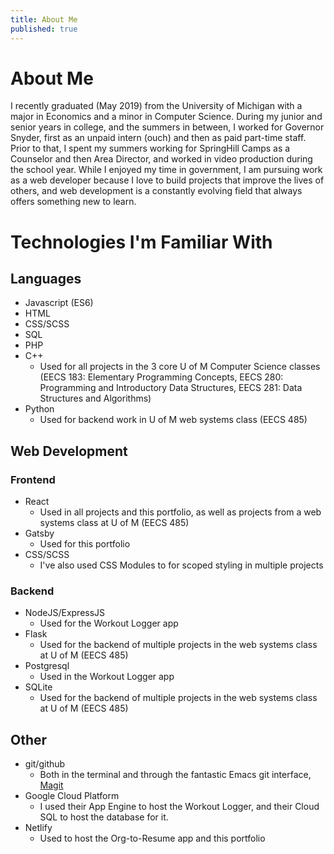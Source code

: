 ```yaml
---
title: About Me
published: true
---
```


# About Me

I recently graduated (May 2019) from the University of Michigan with a major in Economics and a minor in Computer Science. During my junior and senior years in college, and the summers in between, I worked for Governor Snyder, first as an unpaid intern (ouch) and then as paid part-time staff. Prior to that, I spent my summers working for SpringHill Camps as a Counselor and then Area Director, and worked in video production during the school year. While I enjoyed my time in government, I am pursuing work as a web developer because I love to build projects that improve the lives of others, and web development is a constantly evolving field that always offers something new to learn.

# Technologies I'm Familiar With

## Languages

- Javascript (ES6)
- HTML
- CSS/SCSS
- SQL
- PHP
- C++
  - Used for all projects in the 3 core U of M Computer Science classes (EECS 183: Elementary Programming Concepts, EECS 280: Programming and Introductory Data Structures, EECS 281: Data Structures and Algorithms)
- Python
  - Used for backend work in U of M web systems class (EECS 485)

## Web Development

### Frontend

- React
  - Used in all projects and this portfolio, as well as projects from a web systems class at U of M (EECS 485)
- Gatsby
  - Used for this portfolio
- CSS/SCSS
  - I've also used CSS Modules to for scoped styling in multiple projects

### Backend

- NodeJS/ExpressJS
  - Used for the Workout Logger app
- Flask
  - Used for the backend of multiple projects in the web systems class at U of M (EECS 485)
- Postgresql
  - Used in the Workout Logger app
- SQLite
  - Used for the backend of multiple projects in the web systems class at U of M (EECS 485)

## Other

- git/github
  - Both in the terminal and through the fantastic Emacs git interface, [Magit](https://magit.vc/)
- Google Cloud Platform
  - I used their App Engine to host the Workout Logger, and their Cloud SQL to host the database for it.
- Netlify
  - Used to host the Org-to-Resume app and this portfolio
<!--stackedit_data:
eyJoaXN0b3J5IjpbLTM4MDgzODI4MF19
-->
